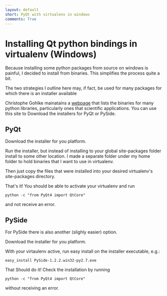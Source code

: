 ```yaml
---
layout: default
short: PyQt with virtualenv in windows
comments: True
---
```


Installing Qt python bindings in virtualenv (Windows)
=====================================================
Because installing some python packages from source on windows is painful, I decided to install from binaries. This simplifies the process quite a bit.

The two strategies I outline here may, if fact, be used for many packages for which there is an installer available

Christophe Gohlke mainatains a [webpage](http://www.lfd.uci.edu/~gohlke/pythonlibs) that lists the binaries for many python libraries, particularly ones that scientific applications. You can use this site to Download the installers for PyQt or PySide.

PyQt
-----
Download the installer for you platform.

Run the installer, but instead of installing to your global site-packages folder install to some other location. I made a separate folder under my home folder to hold binaries that I want to use in virtualenv.

Then just copy the files that were installed into your desired virtualenv's site-packages directory.

That's it! You should be able to activate your virtualenv and run

`python -c "from PyQt4 import QtCore"`

and not receive an error.

PySide
------
For PySide there is also another (slighly easier) option.

Download the installer for you platform.

With your virtaulenv active, run easy install on the installer executable, e.g.:

`easy_install PySide-1.2.2.win32-py2.7.exe`

That Should do it! Check the installation by running

`python -c "from PyQt4 import QtCore"`

without receiving an error.